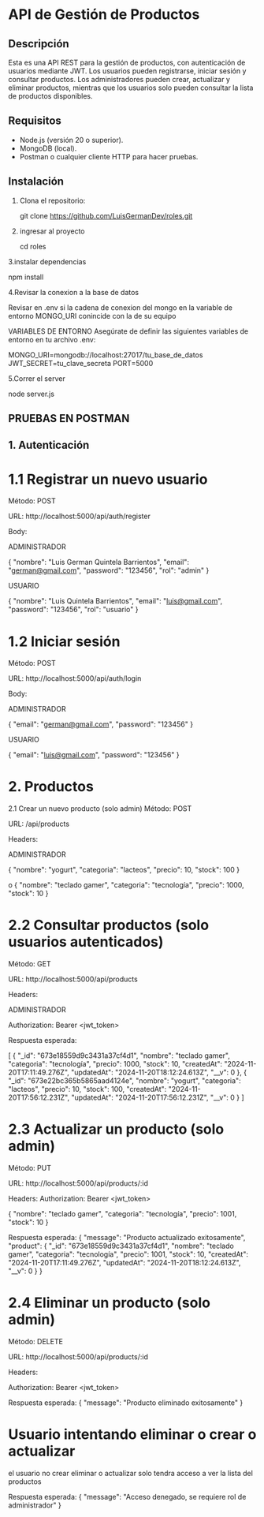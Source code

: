 # API de Gestión de Productos

## Descripción
Esta es una API REST para la gestión de productos, con autenticación de usuarios mediante JWT.
Los usuarios pueden registrarse, iniciar sesión y consultar productos. Los administradores pueden crear, actualizar y eliminar productos,
mientras que los usuarios solo pueden consultar la lista de productos disponibles.

## Requisitos
- Node.js (versión 20 o superior).
- MongoDB (local).
- Postman o cualquier cliente HTTP para hacer pruebas.

## Instalación

1. Clona el repositorio:

   
   git clone https://github.com/LuisGermanDev/roles.git

2. ingresar al proyecto

   cd roles

3.instalar dependencias

   npm install

4.Revisar la conexion a la base de datos

   Revisar en .env si la cadena de conexion del mongo en la variable de entorno MONGO_URI conincide con la de su equipo

VARIABLES DE ENTORNO
Asegúrate de definir las siguientes variables de entorno en tu archivo .env:

MONGO_URI=mongodb://localhost:27017/tu_base_de_datos
JWT_SECRET=tu_clave_secreta
PORT=5000


5.Correr el server

   node server.js


## PRUEBAS EN POSTMAN

## 1. Autenticación

# 1.1 Registrar un nuevo usuario

Método: POST

URL: http://localhost:5000/api/auth/register


Body:

ADMINISTRADOR

{
  "nombre": "Luis German Quintela Barrientos",
  "email": "german@gmail.com",
  "password": "123456",
  "rol": "admin"
}

USUARIO

{
  "nombre": "Luis  Quintela Barrientos",
  "email": "luis@gmail.com",
  "password": "123456",
  "rol": "usuario"
}

# 1.2 Iniciar sesión
Método: POST

URL: http://localhost:5000/api/auth/login

Body:

ADMINISTRADOR

{
    "email": "german@gmail.com",
    "password": "123456"
}

USUARIO

{
    "email": "luis@gmail.com",
    "password": "123456"
}

# 2. Productos
2.1 Crear un nuevo producto (solo admin)
Método: POST

URL: /api/products

Headers:

ADMINISTRADOR

{
    "nombre": "yogurt",
    "categoria": "lacteos",
    "precio": 10,
    "stock": 100
}

o 
{
    "nombre": "teclado gamer",
    "categoria": "tecnología",
    "precio": 1000,
    "stock": 10
}



# 2.2 Consultar productos (solo usuarios autenticados)
Método: GET

URL: http://localhost:5000/api/products

Headers:

ADMINISTRADOR

Authorization: Bearer <jwt_token>

Respuesta esperada:

[
    {
        "_id": "673e18559d9c3431a37cf4d1",
        "nombre": "teclado gamer",
        "categoria": "tecnología",
        "precio": 1000,
        "stock": 10,
        "createdAt": "2024-11-20T17:11:49.276Z",
        "updatedAt": "2024-11-20T18:12:24.613Z",
        "__v": 0
    },
    {
        "_id": "673e22bc365b5865aad4124e",
        "nombre": "yogurt",
        "categoria": "lacteos",
        "precio": 10,
        "stock": 100,
        "createdAt": "2024-11-20T17:56:12.231Z",
        "updatedAt": "2024-11-20T17:56:12.231Z",
        "__v": 0
    }
]

# 2.3 Actualizar un producto (solo admin)
Método: PUT

URL: http://localhost:5000/api/products/:id

Headers:
Authorization: Bearer <jwt_token>

{
    "nombre": "teclado gamer",
    "categoria": "tecnología",
    "precio": 1001,
    "stock": 10
}



Respuesta esperada:
{
    "message": "Producto actualizado exitosamente",
    "product": {
        "_id": "673e18559d9c3431a37cf4d1",
        "nombre": "teclado gamer",
        "categoria": "tecnología",
        "precio": 1001,
        "stock": 10,
        "createdAt": "2024-11-20T17:11:49.276Z",
        "updatedAt": "2024-11-20T18:12:24.613Z",
        "__v": 0
    }
}

# 2.4 Eliminar un producto (solo admin)
Método: DELETE

URL: http://localhost:5000/api/products/:id

Headers:

Authorization: Bearer <jwt_token>

Respuesta esperada:
{
  "message": "Producto eliminado exitosamente"
}
# Usuario intentando eliminar o crear o actualizar
el usuario no crear eliminar o actualizar solo tendra acceso a ver la lista del productos

Respuesta esperada:
{
    "message": "Acceso denegado, se requiere rol de administrador"
}


